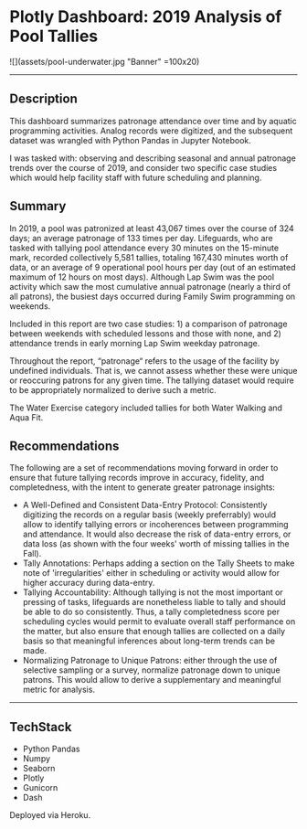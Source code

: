 # Plotly Dashboard: 2019 Analysis of Pool Tallies

![](assets/pool-underwater.jpg "Banner" =100x20)

***
## Description

This dashboard summarizes patronage attendance over time and by aquatic programming activities. Analog records were digitized, and the subsequent dataset was wrangled with Python Pandas in Jupyter Notebook.

I was tasked with: observing and describing seasonal and annual patronage trends over the course of 2019, and consider two specific case studies which would help facility staff with future scheduling and planning.

## Summary

In 2019, a pool was patronized at least 43,067 times over the course of 324 days; an average patronage of 133 times per day. Lifeguards, who are tasked with tallying pool attendance every 30 minutes on the 15-minute mark, recorded collectively 5,581 tallies, totaling 167,430 minutes worth of data, or an average of 9 operational pool hours per day (out of an estimated maximum of 12 hours on most days). Although Lap Swim was the pool activity which saw the most cumulative annual patronage (nearly a third of all patrons), the busiest days occurred during Family Swim programming on weekends. 

Included in this report are two case studies: 1) a comparison of patronage between weekends with scheduled lessons and those with none, and 2) attendance trends in early morning Lap Swim weekday patronage.

Throughout the report, “patronage“ refers to the usage of the facility by undefined individuals. That is, we cannot assess whether these were unique or reoccuring patrons for any given time. The tallying dataset would require to be appropriately normalized to derive such a metric.

The Water Exercise category included tallies for both Water Walking and Aqua Fit.

## Recommendations

The following are a set of recommendations moving forward in order to ensure that future tallying records improve in accuracy, fidelity, and completedness, with the intent to generate greater patronage insights:
* A Well-Defined and Consistent Data-Entry Protocol: Consistently digitizing the records on a regular basis (weekly preferrably) would allow to identify tallying errors or incoherences between programming and attendance. It would also decrease the risk of data-entry errors, or data loss (as shown with the four weeks' worth of missing tallies in the Fall).
* Tally Annotations: Perhaps adding a section on the Tally Sheets to make note of 'irregularities' either in scheduling or activity would allow for higher accuracy during data-entry.
* Tallying Accountability: Although tallying is not the most important or pressing of tasks, lifeguards are nonetheless liable to tally and should be able to do so consistently. Thus, a tally completedness score per scheduling cycles would permit to evaluate overall staff performance on the matter, but also ensure that enough tallies are collected on a daily basis so that meaningful inferences about long-term trends can be made.
* Normalizing Patronage to Unique Patrons: either through the use of selective sampling or a survey, normalize patronage down to unique patrons. This would allow to derive a supplementary and meaningful metric for analysis.

***
## TechStack 

* Python Pandas
* Numpy
* Seaborn
* Plotly
* Gunicorn
* Dash

Deployed via Heroku.
